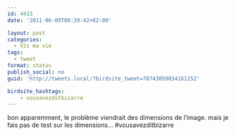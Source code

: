 ```yaml
---
id: 4433
date: '2011-06-09T08:39:42+02:00'

layout: post
categories:
  - Vis ma vie
tags:
  - tweet
format: status
publish_social: no
guid: 'http://tweets.local/?birdsite_tweet=78743059034161152'

birdsite_hashtags:
    - vousavezditbizarre
---
```


bon apparemment, le problème viendrait des dimensions de l’image. mais je fais pas de test sur les dimensions… #vousavezditbizarre